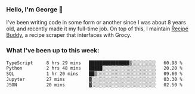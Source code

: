 ### Hello, I'm George 👋

I've been writing code in some form or another since I was about 8 years old, and recently made it my full-time job. On top of this, I maintain [Recipe Buddy](https://github.com/georgegebbett/recipe-buddy), a recipe scraper that interfaces with Grocy.  

<!--
**georgegebbett/georgegebbett** is a ✨ _special_ ✨ repository because its `README.md` (this file) appears on your GitHub profile.

Here are some ideas to get you started:

- 🔭 I’m currently working on ...
- 🌱 I’m currently learning ...
- 👯 I’m looking to collaborate on ...
- 🤔 I’m looking for help with ...
- 💬 Ask me about ...
- 📫 How to reach me: ...
- 😄 Pronouns: ...
- ⚡ Fun fact: ...
-->

### What I've been up to this week:
<!--START_SECTION:waka-->

```txt
TypeScript     8 hrs 29 mins   ███████████████▒░░░░░░░░░   60.98 %
Python         2 hrs 48 mins   █████░░░░░░░░░░░░░░░░░░░░   20.20 %
SQL            1 hr 20 mins    ██▒░░░░░░░░░░░░░░░░░░░░░░   09.60 %
Jupyter        27 mins         ▓░░░░░░░░░░░░░░░░░░░░░░░░   03.30 %
JSON           20 mins         ▓░░░░░░░░░░░░░░░░░░░░░░░░   02.50 %
```

<!--END_SECTION:waka-->
